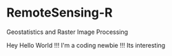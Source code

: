 # RemoteSensing-R
Geostatistics and Raster Image Processing

Hey Hello World !!!
I'm a coding newbie !!!
Its interesting